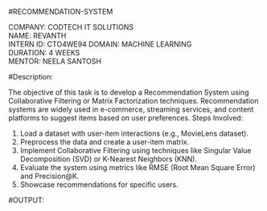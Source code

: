 #RECOMMENDATION-SYSTEM

COMPANY: CODTECH IT SOLUTIONS  
NAME: REVANTH  
INTERN ID: CTO4WE94
DOMAIN: MACHINE LEARNING  
DURATION: 4 WEEKS  
MENTOR: NEELA SANTOSH


#Description:

The objective of this task is to develop a Recommendation System using Collaborative Filtering or Matrix Factorization techniques. Recommendation systems are widely used in e-commerce, streaming services, and content platforms to suggest items based on user preferences.
Steps Involved:
1. Load a dataset with user-item interactions (e.g., MovieLens dataset).
2. Preprocess the data and create a user-item matrix.
3. Implement Collaborative Filtering using techniques like Singular Value Decomposition (SVD) or K-Nearest Neighbors (KNN).
4. Evaluate the system using metrics like RMSE (Root Mean Square Error) and Precision@K.
5. Showcase recommendations for specific users.

#OUTPUT:
